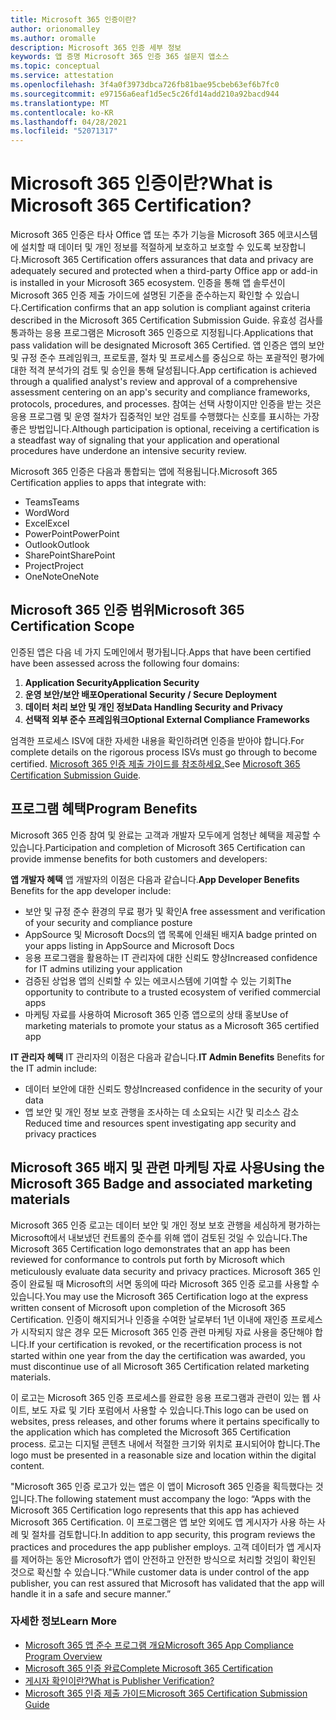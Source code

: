 ```yaml
---
title: Microsoft 365 인증이란?
author: orionomalley
ms.author: oromalle
description: Microsoft 365 인증 세부 정보
keywords: 앱 증명 Microsoft 365 인증 365 설문지 앱소스
ms.topic: conceptual
ms.service: attestation
ms.openlocfilehash: 3f4a0f3973dbca726fb81bae95cbeb63ef6b7fc0
ms.sourcegitcommit: e97156a6eaf1d5ec5c26fd14add210a92bacd944
ms.translationtype: MT
ms.contentlocale: ko-KR
ms.lasthandoff: 04/28/2021
ms.locfileid: "52071317"
---
```

# <a name="what-is-microsoft-365-certification"></a><span data-ttu-id="a475d-104">Microsoft 365 인증이란?</span><span class="sxs-lookup"><span data-stu-id="a475d-104">What is Microsoft 365 Certification?</span></span>

<span data-ttu-id="a475d-105">Microsoft 365 인증은 타사 Office 앱 또는 추가 기능을 Microsoft 365 에코시스템에 설치할 때 데이터 및 개인 정보를 적절하게 보호하고 보호할 수 있도록 보장합니다.</span><span class="sxs-lookup"><span data-stu-id="a475d-105">Microsoft 365 Certification offers assurances that data and privacy are adequately secured and protected when a third-party Office app or add-in is installed in your Microsoft 365 ecosystem.</span></span> <span data-ttu-id="a475d-106">인증을 통해 앱 솔루션이 Microsoft 365 인증 제출 가이드에 설명된 기준을 준수하는지 확인할 수 있습니다.</span><span class="sxs-lookup"><span data-stu-id="a475d-106">Certification confirms that an app solution is compliant against criteria described in the Microsoft 365 Certification Submission Guide.</span></span> <span data-ttu-id="a475d-107">유효성 검사를 통과하는 응용 프로그램은 Microsoft 365 인증으로 지정됩니다.</span><span class="sxs-lookup"><span data-stu-id="a475d-107">Applications that pass validation will be designated Microsoft 365 Certified.</span></span>
<span data-ttu-id="a475d-108">앱 인증은 앱의 보안 및 규정 준수 프레임워크, 프로토콜, 절차 및 프로세스를 중심으로 하는 포괄적인 평가에 대한 적격 분석가의 검토 및 승인을 통해 달성됩니다.</span><span class="sxs-lookup"><span data-stu-id="a475d-108">App certification is achieved through a qualified analyst's review and approval of a comprehensive assessment centering on an app's security and compliance frameworks, protocols, procedures, and processes.</span></span> <span data-ttu-id="a475d-109">참여는 선택 사항이지만 인증을 받는 것은 응용 프로그램 및 운영 절차가 집중적인 보안 검토를 수행했다는 신호를 표시하는 가장 좋은 방법입니다.</span><span class="sxs-lookup"><span data-stu-id="a475d-109">Although participation is optional, receiving a certification is a steadfast way of signaling that your application and operational procedures have underdone an intensive security review.</span></span>

<span data-ttu-id="a475d-110">Microsoft 365 인증은 다음과 통합되는 앱에 적용됩니다.</span><span class="sxs-lookup"><span data-stu-id="a475d-110">Microsoft 365 Certification applies to apps that integrate with:</span></span>
- <span data-ttu-id="a475d-111">Teams</span><span class="sxs-lookup"><span data-stu-id="a475d-111">Teams</span></span>
- <span data-ttu-id="a475d-112">Word</span><span class="sxs-lookup"><span data-stu-id="a475d-112">Word</span></span>
- <span data-ttu-id="a475d-113">Excel</span><span class="sxs-lookup"><span data-stu-id="a475d-113">Excel</span></span>
- <span data-ttu-id="a475d-114">PowerPoint</span><span class="sxs-lookup"><span data-stu-id="a475d-114">PowerPoint</span></span>
- <span data-ttu-id="a475d-115">Outlook</span><span class="sxs-lookup"><span data-stu-id="a475d-115">Outlook</span></span>
- <span data-ttu-id="a475d-116">SharePoint</span><span class="sxs-lookup"><span data-stu-id="a475d-116">SharePoint</span></span>
- <span data-ttu-id="a475d-117">Project</span><span class="sxs-lookup"><span data-stu-id="a475d-117">Project</span></span>
- <span data-ttu-id="a475d-118">OneNote</span><span class="sxs-lookup"><span data-stu-id="a475d-118">OneNote</span></span>

## <a name="microsoft-365-certification-scope"></a><span data-ttu-id="a475d-119">Microsoft 365 인증 범위</span><span class="sxs-lookup"><span data-stu-id="a475d-119">Microsoft 365 Certification Scope</span></span>

<span data-ttu-id="a475d-120">인증된 앱은 다음 네 가지 도메인에서 평가됩니다.</span><span class="sxs-lookup"><span data-stu-id="a475d-120">Apps that have been certified have been assessed across the following four domains:</span></span>
1.  <span data-ttu-id="a475d-121">**Application Security**</span><span class="sxs-lookup"><span data-stu-id="a475d-121">**Application Security**</span></span>
1.  <span data-ttu-id="a475d-122">**운영 보안/보안 배포**</span><span class="sxs-lookup"><span data-stu-id="a475d-122">**Operational Security / Secure Deployment**</span></span>
1.  <span data-ttu-id="a475d-123">**데이터 처리 보안 및 개인 정보**</span><span class="sxs-lookup"><span data-stu-id="a475d-123">**Data Handling Security and Privacy**</span></span>
1.  <span data-ttu-id="a475d-124">**선택적 외부 준수 프레임워크**</span><span class="sxs-lookup"><span data-stu-id="a475d-124">**Optional External Compliance Frameworks**</span></span>

<span data-ttu-id="a475d-125">엄격한 프로세스 ISV에 대한 자세한 내용을 확인하려면 인증을 받아야 합니다.</span><span class="sxs-lookup"><span data-stu-id="a475d-125">For complete details on the rigorous process ISVs must go through to become certified.</span></span> <span data-ttu-id="a475d-126">[Microsoft 365 인증 제출 가이드를 참조하세요.](https://docs.microsoft.com/microsoft-365-app-certification/docs/certification-submission-guide)</span><span class="sxs-lookup"><span data-stu-id="a475d-126">See [Microsoft 365 Certification Submission Guide](https://docs.microsoft.com/microsoft-365-app-certification/docs/certification-submission-guide).</span></span>

## <a name="program-benefits"></a><span data-ttu-id="a475d-127">프로그램 혜택</span><span class="sxs-lookup"><span data-stu-id="a475d-127">Program Benefits</span></span>
<span data-ttu-id="a475d-128">Microsoft 365 인증 참여 및 완료는 고객과 개발자 모두에게 엄청난 혜택을 제공할 수 있습니다.</span><span class="sxs-lookup"><span data-stu-id="a475d-128">Participation and completion of Microsoft 365 Certification can provide immense benefits for both customers and developers:</span></span>

<span data-ttu-id="a475d-129">**앱 개발자 혜택** 앱 개발자의 이점은 다음과 같습니다.</span><span class="sxs-lookup"><span data-stu-id="a475d-129">**App Developer Benefits** Benefits for the app developer include:</span></span> 
-   <span data-ttu-id="a475d-130">보안 및 규정 준수 환경의 무료 평가 및 확인</span><span class="sxs-lookup"><span data-stu-id="a475d-130">A free assessment and verification of your security and compliance posture</span></span>
-   <span data-ttu-id="a475d-131">AppSource 및 Microsoft Docs의 앱 목록에 인쇄된 배지</span><span class="sxs-lookup"><span data-stu-id="a475d-131">A badge printed on your apps listing in AppSource and Microsoft Docs</span></span>
-   <span data-ttu-id="a475d-132">응용 프로그램을 활용하는 IT 관리자에 대한 신뢰도 향상</span><span class="sxs-lookup"><span data-stu-id="a475d-132">Increased confidence for IT admins utilizing your application</span></span>
-   <span data-ttu-id="a475d-133">검증된 상업용 앱의 신뢰할 수 있는 에코시스템에 기여할 수 있는 기회</span><span class="sxs-lookup"><span data-stu-id="a475d-133">The opportunity to contribute to a trusted ecosystem of verified commercial apps</span></span>
- <span data-ttu-id="a475d-134">마케팅 자료를 사용하여 Microsoft 365 인증 앱으로의 상태 홍보</span><span class="sxs-lookup"><span data-stu-id="a475d-134">Use of marketing materials to promote your status as a Microsoft 365 certified app</span></span>

<span data-ttu-id="a475d-135">**IT 관리자 혜택** IT 관리자의 이점은 다음과 같습니다.</span><span class="sxs-lookup"><span data-stu-id="a475d-135">**IT Admin Benefits** Benefits for the IT admin include:</span></span>
-   <span data-ttu-id="a475d-136">데이터 보안에 대한 신뢰도 향상</span><span class="sxs-lookup"><span data-stu-id="a475d-136">Increased confidence in the security of your data</span></span>
-   <span data-ttu-id="a475d-137">앱 보안 및 개인 정보 보호 관행을 조사하는 데 소요되는 시간 및 리소스 감소</span><span class="sxs-lookup"><span data-stu-id="a475d-137">Reduced time and resources spent investigating app security and privacy practices</span></span>

## <a name="using-the-microsoft-365-badge-and-associated-marketing-materials"></a><span data-ttu-id="a475d-138">Microsoft 365 배지 및 관련 마케팅 자료 사용</span><span class="sxs-lookup"><span data-stu-id="a475d-138">Using the Microsoft 365 Badge and associated marketing materials</span></span>
<span data-ttu-id="a475d-139">Microsoft 365 인증 로고는 데이터 보안 및 개인 정보 보호 관행을 세심하게 평가하는 Microsoft에서 내보냈던 컨트롤의 준수를 위해 앱이 검토된 것일 수 있습니다.</span><span class="sxs-lookup"><span data-stu-id="a475d-139">The Microsoft 365 Certification logo demonstrates that an app has been reviewed for conformance to controls put forth by Microsoft which meticulously evaluate data security and privacy practices.</span></span> <span data-ttu-id="a475d-140">Microsoft 365 인증이 완료될 때 Microsoft의 서면 동의에 따라 Microsoft 365 인증 로고를 사용할 수 있습니다.</span><span class="sxs-lookup"><span data-stu-id="a475d-140">You may use the Microsoft 365 Certification logo at the express written consent of Microsoft upon completion of the Microsoft 365 Certification.</span></span> <span data-ttu-id="a475d-141">인증이 해지되거나 인증을 수여한 날로부터 1년 이내에 재인증 프로세스가 시작되지 않은 경우 모든 Microsoft 365 인증 관련 마케팅 자료 사용을 중단해야 합니다.</span><span class="sxs-lookup"><span data-stu-id="a475d-141">If your certification is revoked, or the recertification process is not started within one year from the day the certification was awarded, you must discontinue use of all Microsoft 365 Certification related marketing materials.</span></span> 

<span data-ttu-id="a475d-142">이 로고는 Microsoft 365 인증 프로세스를 완료한 응용 프로그램과 관련이 있는 웹 사이트, 보도 자료 및 기타 포럼에서 사용할 수 있습니다.</span><span class="sxs-lookup"><span data-stu-id="a475d-142">This logo can be used on websites, press releases, and other forums where it pertains specifically to the application which has completed the Microsoft 365 Certification process.</span></span> <span data-ttu-id="a475d-143">로고는 디지털 콘텐츠 내에서 적절한 크기와 위치로 표시되어야 합니다.</span><span class="sxs-lookup"><span data-stu-id="a475d-143">The logo must be presented in a reasonable size and location within the digital content.</span></span> 

<span data-ttu-id="a475d-144">"Microsoft 365 인증 로고가 있는 앱은 이 앱이 Microsoft 365 인증을 획득했다는 것입니다.</span><span class="sxs-lookup"><span data-stu-id="a475d-144">The following statement must accompany the logo: “Apps with the Microsoft 365 Certification logo represents that this app has achieved Microsoft 365 Certification.</span></span> <span data-ttu-id="a475d-145">이 프로그램은 앱 보안 외에도 앱 게시자가 사용 하는 사례 및 절차를 검토합니다.</span><span class="sxs-lookup"><span data-stu-id="a475d-145">In addition to app security, this program reviews the practices and procedures the app publisher employs.</span></span> <span data-ttu-id="a475d-146">고객 데이터가 앱 게시자를 제어하는 동안 Microsoft가 앱이 안전하고 안전한 방식으로 처리할 것임이 확인된 것으로 확신할 수 있습니다."</span><span class="sxs-lookup"><span data-stu-id="a475d-146">While customer data is under control of the app publisher, you can rest assured that Microsoft has validated that the app will handle it in a safe and secure manner.”</span></span>


### <a name="learn-more"></a><span data-ttu-id="a475d-147">자세한 정보</span><span class="sxs-lookup"><span data-stu-id="a475d-147">Learn More</span></span>
* [<span data-ttu-id="a475d-148">Microsoft 365 앱 준수 프로그램 개요</span><span class="sxs-lookup"><span data-stu-id="a475d-148">Microsoft 365 App Compliance Program Overview</span></span>](~/overview.md)  
* [<span data-ttu-id="a475d-149">Microsoft 365 인증 완료</span><span class="sxs-lookup"><span data-stu-id="a475d-149">Complete Microsoft 365 Certification</span></span>](~/docs/certification.md)  
* [<span data-ttu-id="a475d-150">게시자 확인이란?</span><span class="sxs-lookup"><span data-stu-id="a475d-150">What is Publisher Verification?</span></span>](https://docs.microsoft.com/azure/active-directory/develop/publisher-verification-overview)
* [<span data-ttu-id="a475d-151">Microsoft 365 인증 제출 가이드</span><span class="sxs-lookup"><span data-stu-id="a475d-151">Microsoft 365 Certification Submission Guide</span></span>](~/docs/certification-submission-guide.md)

